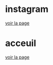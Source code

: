# instagram
[voir la page](https://areslane67.github.io/instagram/index.html)
# acceuil
[voir la page](https://areslane67.github.io/instagram/acceuil.html)
